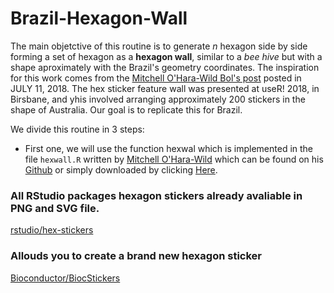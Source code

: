 # Brazil-Hexagon-Wall

The main objetctive of this routine is to generate *n* hexagon side by side forming a set of hexagon as a **hexagon wall**, similar to a *bee hive* but with a shape aproximately with the Brazil's geometry coordinates. The inspiration for this work comes from the [Mitchell O'Hara-Wild Bol's post](https://blog.mitchelloharawild.com/blog/user-2018-feature-wall/) posted in JULY 11, 2018. The hex sticker feature wall was presented at useR! 2018, in Birsbane, and yhis involved arranging approximately 200 stickers in the shape of Australia. Our goal is to replicate this for Brazil.

We divide this routine in 3 steps: 

- First one, we will use the function hexwal which is implemented in the file `hexwall.R` written by [Mitchell O'Hara-Wild](https://github.com/mitchelloharawild/hexwall) which can be found on his [Github](https://github.com/mitchelloharawild/hexwall) or simply downloaded by clicking [Here](https://github.com/mitchelloharawild/hexwall/archive/master.zip).


### All RStudio packages hexagon stickers already avaliable in PNG and SVG file.
[rstudio/hex-stickers](https://github.com/rstudio/hex-stickers)

### Allouds you to create a brand new hexagon sticker 
[Bioconductor/BiocStickers](https://github.com/Bioconductor/BiocStickers.git)


